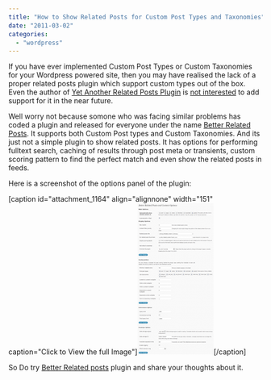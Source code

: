 ```yaml
---
title: "How to Show Related Posts for Custom Post Types and Taxonomies"
date: "2011-03-02"
categories: 
  - "wordpress"
---
```


If you have ever implemented Custom Post Types or Custom Taxonomies for your Wordpress powered site, then you may have realised the lack of a proper related posts plugin which support custom types out of the box. Even the author of [Yet Another Related Posts Plugin](http://wordpress.org/extend/plugins/yet-another-related-posts-plugin/) is [not interested](http://wordpress.org/support/topic/plugin-yet-another-related-posts-plugin-custom-post-types-and-taxonomies/) to add support for it in the near future.

Well worry not because somone who was facing similar problems has coded a plugin and released for everyone under the name [Better Related Posts](http://wordpress.org/extend/plugins/better-related/). It supports both Custom Post types and Custom Taxonomies. And its just not a simple plugin to show related posts. It has options for performing fulltext search, caching of results through post meta or transients, custom scoring pattern to find the perfect match and even show the related posts in feeds.

Here is a screenshot of the options panel of the plugin:

\[caption id="attachment\_1164" align="alignnone" width="151" caption="Click to View the full Image"\][![Better Related Posts Plugin Options](images/better-related-posts-options-151x300.png "Better Related Posts Plugin Options")](http://nspeaks.com/wp-content/uploads/2011/03/better-related-posts-options.png)\[/caption\]

So Do try [Better Related posts](http://wordpress.org/extend/plugins/better-related/) plugin and share your thoughts about it.
